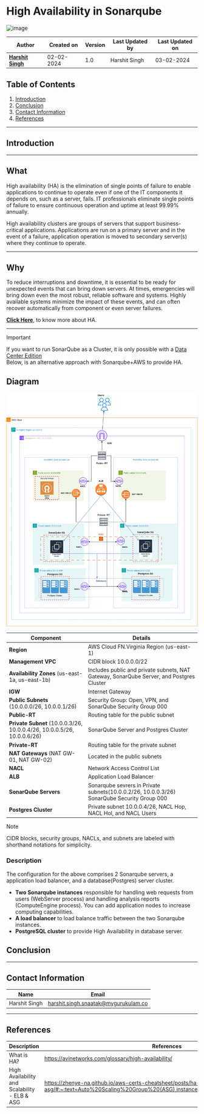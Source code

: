 # High Availability in Sonarqube
![image](https://github.com/avengers-p7/Documentation/assets/156056444/62618808-0025-4518-a9fd-5102cf1383e2)

| Author                                                           | Created on  | Version    | Last Updated by | Last Updated on |
| ---------------------------------------------------------------- | ----------- | ---------- | --------------- | --------------- |
| **[Harshit Singh](https://github.com/Panu-S-Harshit-Ninja-07)**  | 02-02-2024  | 1.0        | Harshit Singh   | 03-02-2024      |


## Table  of Contents

1. [Introduction](#Introduction)
2. [Conclusion](#Conclusion)
3. [Contact Information](#Contact-Information)
4. [References](#References)
***

## Introduction 

***
## What
High availability (HA) is the elimination of single points of failure to enable applications to continue to operate even if one of the IT components it depends on, such as a server, fails. IT professionals eliminate single points of failure to ensure continuous operation and uptime at least 99.99% annually.

High availability clusters are groups of servers that support business-critical applications. Applications are run on a primary server and in the event of a failure, application operation is moved to secondary server(s) where they continue to operate.
***
## Why 
To reduce interruptions and downtime, it is essential to be ready for unexpected events that can bring down servers. At times, emergencies will bring down even the most robust, reliable software and systems. Highly available systems minimize the impact of these events, and can often recover automatically from component or even server failures. 

[**Click Here**](https://github.com/avengers-p7/Documentation/blob/main/Application_CI/Design/DevOps%20Practices/High%20Availability/README.md), to know more about HA.
***
> [!IMPORTANT]
> If you want to run SonarQube as a Cluster, it is only possible with a [Data Center Edition](https://docs.sonarsource.com/sonarqube/latest/setup-and-upgrade/install-the-server-as-a-cluster/)<br>
> Below, is an alternative approach with Sonarqube+AWS to provide HA.

## Diagram
<img title="HA Sonarqube" alt="HA Sonarqube AWS " src="./HA-Sonarqube.drawio (1).svg">

| Component  | Details 
| ---------- | -----------------------------
| **Region** |	AWS Cloud FN.Virginia Region (us-east-1)
| **Management VPC** |	CIDR block 10.0.0.0/22
| **Availability Zones** (us-east-1a, us-east-1b) |	Includes public and private subnets, NAT Gateway, SonarQube Server, and Postgres Cluster
| **IGW** |	Internet Gateway 
| **Public Subnets** (10.0.0.0/26, 10.0.0.1/26)	| Security Group: Open, VPN, and SonarQube Security Group 000
| **Public-RT** |	Routing table for the public subnet
| **Private Subnet** (10.0.0.3/26, 10.0.0.4/26, 10.0.0.5/26, 10.0.0.6/26) |	SonarQube Server and Postgres Cluster
| **Private-RT** |	Routing table for the private subnet
| **NAT Gateways** (NAT GW-01, NAT GW-02) |	Located in the public subnets
| **NACL** |	Network Access Control List
| **ALB** |	Application Load Balancer
| **SonarQube Servers** |	Sonarqube sevrers in Private subnets(10.0.0.2/26, 10.0.0.3/26) SonarQube Security Group 000
| **Postgres Cluster** |	Private subnet 10.0.0.4/26, NACL Hop, NACL Hol, and NACL Users |
> [!Note]
> CIDR blocks, security groups, NACLs, and subnets are labeled with shorthand notations for simplicity.

### Description
The configuration for the above comprises 2 Sonarqube servers, a application load balancer, and a database(Postgres) server cluster.
- **Two Sonarqube instances** responsible for handling web requests from users (WebServer process) and handling analysis reports (ComputeEngine process). You can add application nodes to increase computing capabilities.
- **A load balancer** to load balance traffic between the two Sonarqube instances.
- **PostgreSQL cluster** to provide High Availability in database server.

## Conclusion
***

## Contact Information

|     Name         | Email  |
| -----------------| ------------------------------------ |
| Harshit Singh    | harshit.singh.snaatak@mygurukulam.co |
***

## References

| Description                                   | References  
| --------------------------------------------  | -------------------------------------------------|
| What is HA?                                   | https://avinetworks.com/glossary/high-availability/ |
| High Availability and Scalability - ELB & ASG | https://zhenye-na.github.io/aws-certs-cheatsheet/posts/ha-elb-asg/#:~:text=Auto%20Scaling%20Group%20(ASG),instances%20to%20a%20load%20balancer |
